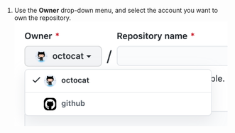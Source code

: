 1. Use the **Owner** drop-down menu, and select the account you want to own the repository.
   ![Owner drop-down menu](/assets/images/help/repository/create-repository-owner.png)
